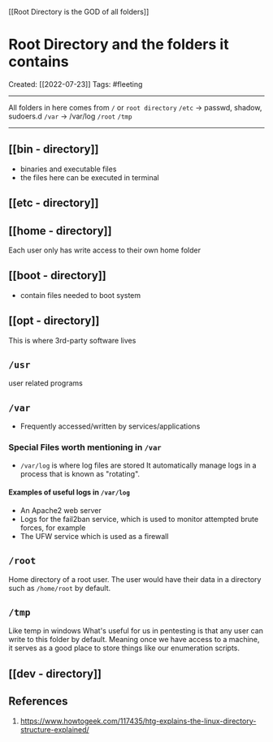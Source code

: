 [[Root Directory is the GOD of all folders]]

# Root Directory and the folders it contains
Created:  [[2022-07-23]]
Tags: #fleeting 

---
All folders in here comes from `/` or `root directory`
`/etc` -> passwd, shadow, sudoers.d
`/var` -> /var/log
`/root`
`/tmp `

---
## [[bin - directory]]
- binaries and executable files
- the files here can be executed in terminal

## [[etc - directory]]


## [[home - directory]]
Each user only has write access to their own home folder 


## [[boot - directory]]
- contain files needed to boot system


## [[opt - directory]]
This is where 3rd-party software lives

## `/usr`
user related programs


## `/var`
- Frequently accessed/written by services/applications
### Special Files worth mentioning in `/var`
- `/var/log` is where log files are stored
It automatically manage logs in a process that is known as "rotating".

#### Examples of useful logs in `/var/log`
-   An Apache2 web server
-   Logs for the fail2ban service, which is used to monitor attempted brute forces, for example
-   The UFW service which is used as a firewall


## `/root`
Home directory of a root user. The user would have their data in a directory such as `/home/root` by default.



## `/tmp`
Like temp in windows
What's useful for us in pentesting is that any user can write to this folder by default. Meaning once we have access to a machine, it serves as a good place to store things like our enumeration scripts. 


## [[dev - directory]]










## References
1. https://www.howtogeek.com/117435/htg-explains-the-linux-directory-structure-explained/
